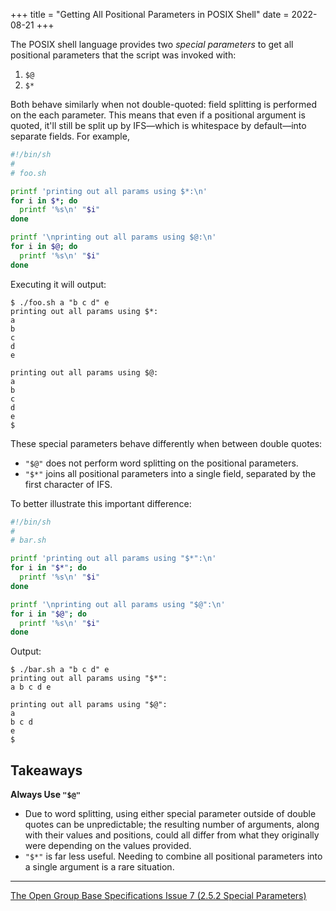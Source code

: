 +++
title = "Getting All Positional Parameters in POSIX Shell"
date = 2022-08-21
+++

The POSIX shell language provides two _special parameters_ to get all positional parameters that the script was invoked with:

1. `$@`
2. `$*`

Both behave similarly when not double-quoted: field splitting is performed on the each parameter. This means that even if a positional argument is quoted, it'll still be split up by IFS—which is whitespace by default—into separate fields. For example,

```sh
#!/bin/sh
#
# foo.sh

printf 'printing out all params using $*:\n'
for i in $*; do
  printf '%s\n' "$i"
done

printf '\nprinting out all params using $@:\n'
for i in $@; do
  printf '%s\n' "$i"
done
```

Executing it will output:

```
$ ./foo.sh a "b c d" e
printing out all params using $*:
a
b
c
d
e

printing out all params using $@:
a
b
c
d
e
$
```

These special parameters behave differently when between double quotes:

- `"$@"` does not perform word splitting on the positional parameters.
- `"$*"` joins all positional parameters into a single field, separated by the first character of IFS.

To better illustrate this important difference:

```sh
#!/bin/sh
#
# bar.sh

printf 'printing out all params using "$*":\n'
for i in "$*"; do
  printf '%s\n' "$i"
done

printf '\nprinting out all params using "$@":\n'
for i in "$@"; do
  printf '%s\n' "$i"
done
```

Output:

```
$ ./bar.sh a "b c d" e
printing out all params using "$*":
a b c d e

printing out all params using "$@":
a
b c d
e
$
```

## Takeaways

**Always Use `"$@"`**

- Due to word splitting, using either special parameter outside of double quotes can be unpredictable; the resulting number of arguments, along with their values and positions, could all differ from what they originally were depending on the values provided.
- `"$*"` is far less useful. Needing to combine all positional parameters into a single argument is a rare situation.

---
[The Open Group Base Specifications Issue 7 (2.5.2 Special Parameters)](https://pubs.opengroup.org/onlinepubs/9699919799/utilities/V3_chap02.html#tag_18_05_02)
